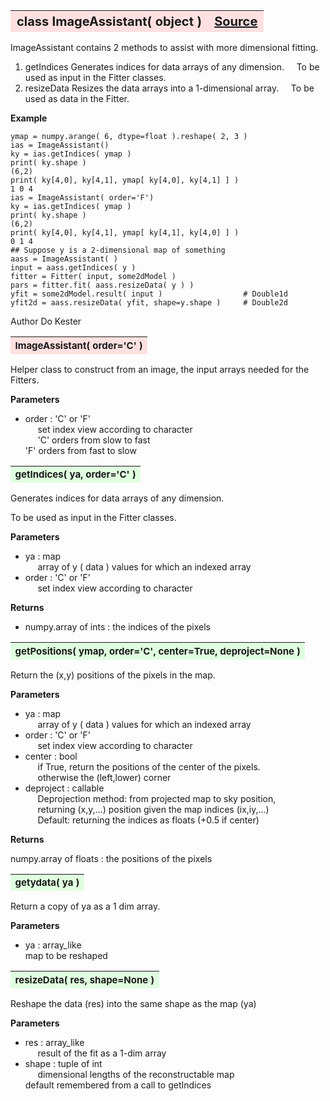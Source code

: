 ---
---
<br><br>

<a name="ImageAssistant"></a>
<table><thead style="background-color:#FFE0E0; width:100%; font-size:20px"><tr><th style="text-align:left">
<strong>class ImageAssistant(</strong> object )</th><th style="text-align:right"><a href=https://github.com/dokester/BayesicFitting/blob/master/BayesicFitting/source/ImageAssistant.py target=_blank>Source</a></th></tr></thead></table>
<p>

ImageAssistant contains 2 methods to assist with more dimensional
fitting.

1. getIndices Generates indices for data arrays of any dimension.
&nbsp;&nbsp;&nbsp; To be used as input in the Fitter classes.<br>
2. resizeData Resizes the data arrays into a 1-dimensional array.
&nbsp;&nbsp;&nbsp; To be used as data in the Fitter.<br>

<b>Example</b>

    ymap = numpy.arange( 6, dtype=float ).reshape( 2, 3 )
    ias = ImageAssistant()
    ky = ias.getIndices( ymap )
    print( ky.shape )
    (6,2)
    print( ky[4,0], ky[4,1], ymap[ ky[4,0], ky[4,1] ] )
    1 0 4
    ias = ImageAssistant( order='F')
    ky = ias.getIndices( ymap )
    print( ky.shape )
    (6,2)
    print( ky[4,0], ky[4,1], ymap[ ky[4,1], ky[4,0] ] )
    0 1 4
    ## Suppose y is a 2-dimensional map of something
    aass = ImageAssistant( )
    input = aass.getIndices( y )
    fitter = Fitter( input, some2dModel )
    pars = fitter.fit( aass.resizeData( y ) )
    yfit = some2dModel.result( input )                  # Double1d
    yfit2d = aass.resizeData( yfit, shape=y.shape )     # Double2d


Author       Do Kester


<a name="ImageAssistant"></a>
<table><thead style="background-color:#FFE0E0; width:100%; font-size:15px"><tr><th style="text-align:left">
<strong>ImageAssistant(</strong> order='C' )
</th></tr></thead></table>
<p>

Helper class to construct from an image, the input arrays
needed for the Fitters.

<b>Parameters</b>

* order  :  'C' or 'F'<br>
&nbsp;&nbsp;&nbsp;&nbsp; set index view according to character<br>
&nbsp;&nbsp;&nbsp;&nbsp; 'C' orders from slow to fast<br>
    'F' orders from fast to slow

<a name="getIndices"></a>
<table><thead style="background-color:#E0FFE0; width:100%; font-size:15px"><tr><th style="text-align:left">
<strong>getIndices(</strong> ya, order='C' )
</th></tr></thead></table>
<p>

Generates indices for data arrays of any dimension.

To be used as input in the Fitter classes.

<b>Parameters</b>

* ya  :  map<br>
&nbsp;&nbsp;&nbsp;&nbsp; array of y ( data ) values for which an indexed array<br>
* order  :  'C' or 'F'<br>
&nbsp;&nbsp;&nbsp;&nbsp; set index view according to character<br>

<b>Returns</b>

* numpy.array of ints  :  the indices of the pixels<br>


<a name="getPositions"></a>
<table><thead style="background-color:#E0FFE0; width:100%; font-size:15px"><tr><th style="text-align:left">
<strong>getPositions(</strong> ymap, order='C', center=True, deproject=None ) 
</th></tr></thead></table>
<p>

Return the (x,y) positions of the pixels in the map.

<b>Parameters</b>

* ya  :  map<br>
&nbsp;&nbsp;&nbsp;&nbsp; array of y ( data ) values for which an indexed array<br>
* order  :  'C' or 'F'<br>
&nbsp;&nbsp;&nbsp;&nbsp; set index view according to character<br>
* center  :  bool<br>
&nbsp;&nbsp;&nbsp;&nbsp; if True, return the positions of the center of the pixels.<br>
&nbsp;&nbsp;&nbsp;&nbsp; otherwise the (left,lower) corner<br>
* deproject  :  callable<br>
&nbsp;&nbsp;&nbsp;&nbsp; Deprojection method: from projected map to sky position,<br>
&nbsp;&nbsp;&nbsp;&nbsp; returning (x,y,...) position given the map indices (ix,iy,...)<br>
&nbsp;&nbsp;&nbsp;&nbsp; Default: returning the indices as floats (+0.5 if center)<br>

<b>Returns</b>

numpy.array of floats : the positions of the pixels

<a name="getydata"></a>
<table><thead style="background-color:#E0FFE0; width:100%; font-size:15px"><tr><th style="text-align:left">
<strong>getydata(</strong> ya )
</th></tr></thead></table>
<p>

Return a copy of ya as a 1 dim array.

<b>Parameters</b>

* ya  :  array_like<br>
    map to be reshaped

<a name="resizeData"></a>
<table><thead style="background-color:#E0FFE0; width:100%; font-size:15px"><tr><th style="text-align:left">
<strong>resizeData(</strong> res, shape=None )
</th></tr></thead></table>
<p>

Reshape the data (res) into the same shape as the map (ya)

<b>Parameters</b>

* res  :  array_like<br>
&nbsp;&nbsp;&nbsp;&nbsp; result of the fit as a 1-dim array<br>
* shape  :  tuple of int<br>
&nbsp;&nbsp;&nbsp;&nbsp; dimensional lengths of the reconstructable map<br>
    default remembered from a call to getIndices

